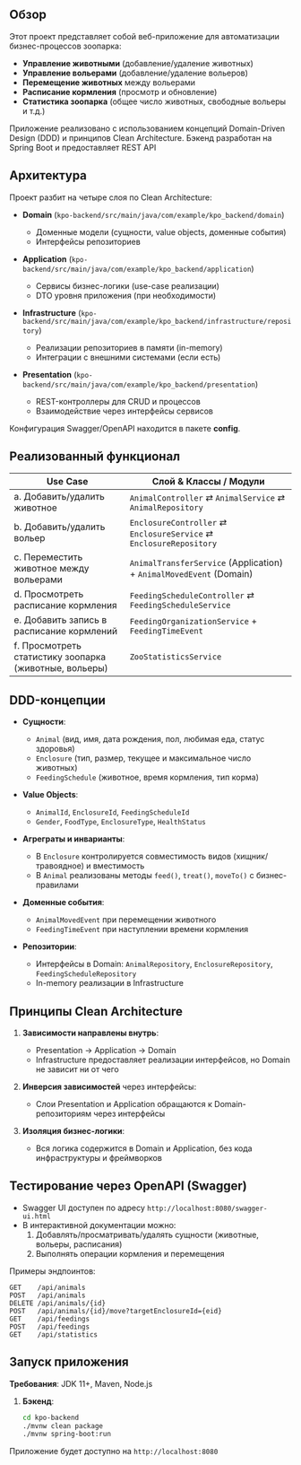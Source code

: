 ## Обзор

Этот проект представляет собой веб-приложение для автоматизации бизнес-процессов зоопарка:
- **Управление животными** (добавление/удаление животных)
- **Управление вольерами** (добавление/удаление вольеров)
- **Перемещение животных** между вольерами
- **Расписание кормления** (просмотр и обновление)
- **Статистика зоопарка** (общее число животных, свободные вольеры и т.д.)

Приложение реализовано с использованием концепций Domain-Driven Design (DDD) и принципов Clean Architecture. Бэкенд разработан на Spring Boot и предоставляет REST API

## Архитектура
Проект разбит на четыре слоя по Clean Architecture:

- **Domain** (`kpo-backend/src/main/java/com/example/kpo_backend/domain`)
  - Доменные модели (сущности, value objects, доменные события)
  - Интерфейсы репозиториев

- **Application** (`kpo-backend/src/main/java/com/example/kpo_backend/application`)
  - Сервисы бизнес-логики (use-case реализации)
  - DTO уровня приложения (при необходимости)

- **Infrastructure** (`kpo-backend/src/main/java/com/example/kpo_backend/infrastructure/repository`)
  - Реализации репозиториев в памяти (in-memory)
  - Интеграции с внешними системами (если есть)

- **Presentation** (`kpo-backend/src/main/java/com/example/kpo_backend/presentation`)
  - REST-контроллеры для CRUD и процессов
  - Взаимодействие через интерфейсы сервисов

Конфигурация Swagger/OpenAPI находится в пакете **config**.

## Реализованный функционал

| Use Case                                                  | Слой & Классы / Модули                                                          |
|-----------------------------------------------------------|----------------------------------------------------------------------------------|
| a. Добавить/удалить животное                              | `AnimalController` ⇄ `AnimalService` ⇄ `AnimalRepository`                         |
| b. Добавить/удалить вольер                                | `EnclosureController` ⇄ `EnclosureService` ⇄ `EnclosureRepository`               |
| c. Переместить животное между вольерами                   | `AnimalTransferService` (Application) + `AnimalMovedEvent` (Domain)              |
| d. Просмотреть расписание кормления                       | `FeedingScheduleController` ⇄ `FeedingScheduleService`                           |
| e. Добавить запись в расписание кормлений                 | `FeedingOrganizationService` + `FeedingTimeEvent`                                |
| f. Просмотреть статистику зоопарка (животные, вольеры)    | `ZooStatisticsService`                                                           |

## DDD-концепции

- **Сущности**:
  - `Animal` (вид, имя, дата рождения, пол, любимая еда, статус здоровья)
  - `Enclosure` (тип, размер, текущее и максимальное число животных)
  - `FeedingSchedule` (животное, время кормления, тип корма)

- **Value Objects**:
  - `AnimalId`, `EnclosureId`, `FeedingScheduleId`
  - `Gender`, `FoodType`, `EnclosureType`, `HealthStatus`

- **Агреграты и инварианты**:
  - В `Enclosure` контролируется совместимость видов (хищник/травоядное) и вместимость
  - В `Animal` реализованы методы `feed()`, `treat()`, `moveTo()` с бизнес-правилами

- **Доменные события**:
  - `AnimalMovedEvent` при перемещении животного
  - `FeedingTimeEvent` при наступлении времени кормления

- **Репозитории**:
  - Интерфейсы в Domain: `AnimalRepository`, `EnclosureRepository`, `FeedingScheduleRepository`
  - In-memory реализации в Infrastructure

## Принципы Clean Architecture

1. **Зависимости направлены внутрь**:
   - Presentation → Application → Domain
   - Infrastructure предоставляет реализации интерфейсов, но Domain не зависит ни от чего

2. **Инверсия зависимостей** через интерфейсы:
   - Слои Presentation и Application обращаются к Domain-репозиториям через интерфейсы

3. **Изоляция бизнес-логики**:
   - Вся логика содержится в Domain и Application, без кода инфраструктуры и фреймворков

## Тестирование через OpenAPI (Swagger)

- Swagger UI доступен по адресу `http://localhost:8080/swagger-ui.html`
- В интерактивной документации можно:
  1. Добавлять/просматривать/удалять сущности (животные, вольеры, расписания)
  2. Выполнять операции кормления и перемещения

Примеры эндпоинтов:
```
GET    /api/animals
POST   /api/animals
DELETE /api/animals/{id}
POST   /api/animals/{id}/move?targetEnclosureId={eid}
GET    /api/feedings
POST   /api/feedings
GET    /api/statistics
```

## Запуск приложения

**Требования**: JDK 11+, Maven, Node.js

1. **Бэкенд**:
   ```bash
   cd kpo-backend
   ./mvnw clean package
   ./mvnw spring-boot:run
   ```

Приложение будет доступно на `http://localhost:8080`


